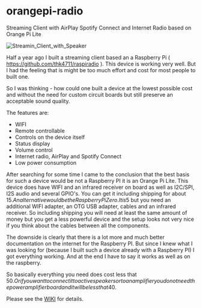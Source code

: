 # orangepi-radio
Streaming Client with AirPlay Spotify Connect and Internet Radio based on Orange Pi Lite

![Streamin_Client_with_Speaker](https://github.com/thk4711/orangepi-radio/blob/master/images/Front.jpg)

Half a year ago I built a streaming client based an a Raspberry Pi ( https://github.com/thk4711/raspiradio ). This device is working very well. But I had the feeling that is might be too much effort and cost for most people to built one.

So I was thinking - how could one built a device at the lowest possible cost and without the need for custom circuit boards but still preserve an acceptable sound quality.

The features are:
- WIFI
- Remote controllable
- Controls on the device itself
- Status display
- Volume control
- Internet radio, AirPlay and Spotify Connect
- Low power consumption

After searching for some time I came to the conclusion that the best basis for such a device would be not a Raspberry PI it is an Orange Pi Lite. This device does have WIFI and an infrared receiver on board as well as I2C/SPI, I2S audio and several GPIO's. You can get it including shipping for about 15$. An alternative would be the Raspberry Pi Zero. It is 5$ but you need an additional WIFI adapter, an OTG USB adapter, cables and an infrared receiver. So including shipping you will need at least the same amount of money but you get a less powerful device and the setup looks not very nice if you think about the cables between all the components.

The downside is clearly that there is a lot more and much better documentation on the internet for the Raspberry PI. But since I knew what I was looking for (because I built such a device already with a Raspberry PI) I got everything working. And at the end I have to say it works as well as on the raspberry.

So basically everything you need does cost less that 50$. Or if you want to connect it to active speakers or to an amplifier you do not need the power amplifier board and it will be less that 40$.

Please see the [WIKI](https://github.com/thk4711/orangepi-radio/wiki) for details.
